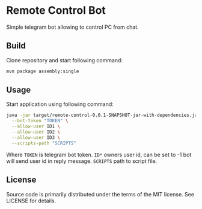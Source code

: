 # Remote Control Bot

Simple telegram bot allowing to control PC from chat.

## Build

Clone repository and start following command:

```sh
mvn package assembly:single
```

## Usage

Start application using following command:

```sh
java -jar target/remote-control-0.0.1-SNAPSHOT-jar-with-dependencies.jar \
  --bot-token "TOKEN" \
  --allow-user ID1 \
  --allow-user ID2 \
  --allow-user ID3 \
  --scripts-path "SCRIPTS"
```

Where `TOKEN` is telegram bot token. `ID*` owners user id, can be set to -1 bot
will send user id in reply message. `SCRIPTS` path to script file.

## License

Source code is primarily distributed under the terms of the MIT license. See LICENSE for details.

